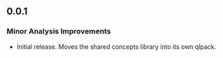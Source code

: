 ## 0.0.1

### Minor Analysis Improvements

* Initial release. Moves the shared concepts library into its own qlpack.
